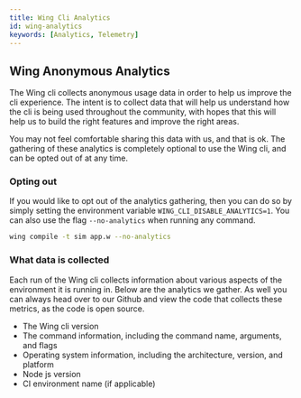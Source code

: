 ```yaml
---
title: Wing Cli Analytics
id: wing-analytics
keywords: [Analytics, Telemetry]
---
```


## Wing Anonymous Analytics

The Wing cli collects anonymous usage data in order to help us improve the cli experience. The intent is to collect data that will help us understand how the cli is being used throughout the community, with hopes that this will help us to build the right features and improve the right areas.

You may not feel comfortable sharing this data with us, and that is ok. The gathering of these analytics is completely optional to use the Wing cli, and can be opted out of at any time.

### Opting out

If you would like to opt out of the analytics gathering, then you can do so by simply setting the environment variable `WING_CLI_DISABLE_ANALYTICS=1`. You can also use the flag `--no-analytics` when running any command.

```sh
wing compile -t sim app.w --no-analytics
```

### What data is collected

Each run of the Wing cli collects information about various aspects of the environment it is running in. Below are the analytics we gather. As well
you can always head over to our Github and view the code that collects these metrics, as the code is open source.

- The Wing cli version
- The command information, including the command name, arguments, and flags
- Operating system information, including the architecture, version, and platform
- Node js version
- CI environment name (if applicable)